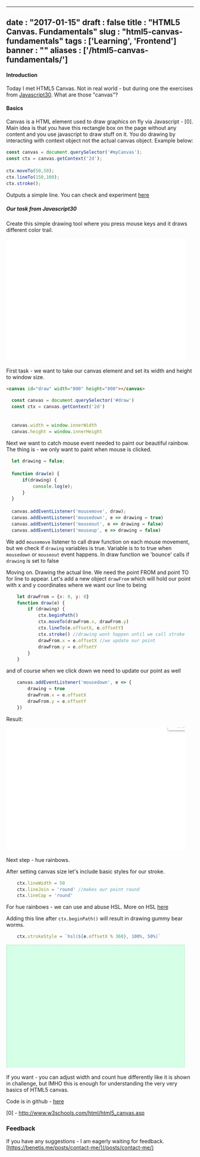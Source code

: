 
---
date : "2017-01-15"
draft : false
title : "HTML5 Canvas. Fundamentals"
slug : "html5-canvas-fundamentals"
tags : ['Learning', 'Frontend']
banner : ""
aliases : ['/html5-canvas-fundamentals/']
---

#### Introduction

Today I met HTML5 Canvas. Not in real world - but during one the exercises from [Javascript30](https://benetis.me/vanilla-javascript-challenge/). What are those "canvas"?

#### Basics

Canvas is a HTML element used to draw graphics on fly via Javascript - [0].
Main idea is that you have this rectangle box on the page without any content and you use javascript to draw stuff on it. You do drawing by interacting with context object not the actual canvas object. Example below:
```javascript
const canvas = document.querySelector('#myCanvas');
const ctx = canvas.getContext('2d');

ctx.moveTo(50,50);
ctx.lineTo(150,100);
ctx.stroke();
```
Outputs a simple line. You can check and experiment [here](http://www.w3schools.com/html/tryit.asp?filename=tryhtml5_canvas_tut_path)

##### Our task from Javascript30

Create this simple drawing tool where you press mouse keys and it draws different color trail.

![](/images/2017/02/giphy.gif)

First task - we want to take our canvas element and set its width and height to window size.

```html
<canvas id="draw" width="800" height="800"></canvas>
```
```javascript
  const canvas = document.querySelector('#draw')
  const ctx = canvas.getContext('2d')


  canvas.width = window.innerWidth
  canvas.height = window.innerHeight

```

Next we want to catch mouse event needed to paint our beautiful rainbow. The thing is - we only want to paint when mouse is clicked.

```javascript
  let drawing = false;

  function draw(e) {
      if(drawing) {
          console.log(e);
      }
  }

  canvas.addEventListener('mousemove', draw);
  canvas.addEventListener('mousedown', e => drawing = true)
  canvas.addEventListener('mouseout', e => drawing = false)
  canvas.addEventListener('mouseup', e => drawing = false)
```

We add `mousemove` listener to call draw function on each mouse movement, but we check if `drawing` variables is true. Variable is to to true when `mousedown` or `mouseout` event happens. In draw function we 'bounce' calls if `drawing` is set to false

Moving on. Drawing the actual line. We need the point FROM and point TO for line to appear. Let's add a new object `drawFrom` which will hold our point with x and y coordinates where we want our line to being

```javascript
    let drawFrom = {x: 0, y: 0}
    function draw(e) {
        if (drawing) {
            ctx.beginPath()
            ctx.moveTo(drawFrom.x, drawFrom.y)
            ctx.lineTo(e.offsetX, e.offsetY)
            ctx.stroke() //drawing wont happen until we call stroke
            drawFrom.x = e.offsetX //we update our point
            drawFrom.y = e.offsetY
        }
    }
```

and of course when we click down we need to update our point as well

```javascript
    canvas.addEventListener('mousedown', e => {
        drawing = true
        drawFrom.x = e.offsetX
        drawFrom.y = e.offsetY
    })
```

Result:

![](/images/2017/02/giphy--1-.gif)

Next step - hue rainbows.

After setting canvas size let's include basic styles for our stroke.

```javascript
    ctx.lineWidth = 50
    ctx.lineJoin = 'round' //makes our point round
    ctx.lineCap = 'round'
```

For hue rainbows - we can use and abuse HSL. More on HSL [here](https://css-tricks.com/yay-for-hsla/)

Adding this line after `ctx.beginPath()` will result in drawing gummy bear worms.
```javascript   
    ctx.strokeStyle = `hsl(${e.offsetX % 360}, 100%, 50%)`
```

![](/images/2017/02/giphy--2-.gif)

If you want - you can adjust width and count hue differently like it is shown in challenge, but IMHO this is enough for understanding the very very basics of HTML5 canvas.

Code is in github - [here](https://github.com/benetis/JavaScript30/blob/608928a47a6b1c6f54a9fa99118f5a3f6f605bdf/08%20-%20Fun%20with%20HTML5%20Canvas/index-START.html)

[0] - http://www.w3schools.com/html/html5_canvas.asp

### Feedback

If you have any suggestions - I am eagerly waiting for feedback. [https://benetis.me/posts/contact-me/](/posts/contact-me/)
